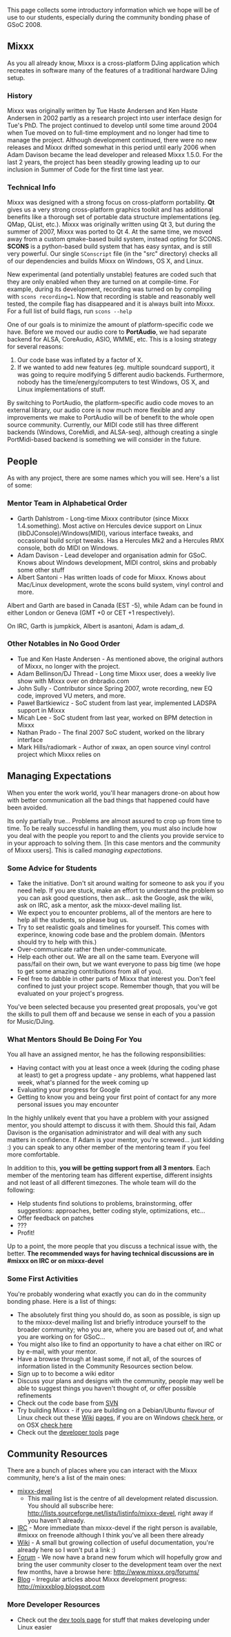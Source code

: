 This page collects some introductory information which we hope will be
of use to our students, especially during the community bonding phase of
GSoC 2008.

## Mixxx

As you all already know, Mixxx is a cross-platform DJing application
which recreates in software many of the features of a traditional
hardware DJing setup.

### History

Mixxx was originally written by Tue Haste Andersen and Ken Haste
Andersen in 2002 partly as a research project into user interface design
for Tue's PhD. The project continued to develop until some time around
2004 when Tue moved on to full-time employment and no longer had time to
manage the project. Although development continued, there were no new
releases and Mixxx drifted somewhat in this period until early 2006 when
Adam Davison became the lead developer and released Mixxx 1.5.0. For the
last 2 years, the project has been steadily growing leading up to our
inclusion in Summer of Code for the first time last year.

### Technical Info

Mixxx was designed with a strong focus on cross-platform portability.
**Qt** gives us a very strong cross-platform graphics toolkit and has
additional benefits like a thorough set of portable data structure
implementations (eg. QMap, QList, etc.). Mixxx was originally written
using Qt 3, but during the summer of 2007, Mixxx was ported to Qt 4. At
the same time, we moved away from a custom qmake-based build system,
instead opting for SCONS. **SCONS** is a python-based build system that
has easy syntax, and is still very powerful. Our single `SConscript`
file (in the "src" directory) checks all of our dependencies and builds
Mixxx on Windows, OS X, and Linux.

New experimental (and potentially unstable) features are coded such that
they are only enabled when they are turned on at compile-time. For
example, during its development, recording was turned on by compiling
with `scons recording=1`. Now that recording is stable and reasonably
well tested, the compile flag has disappeared and it is always built
into Mixxx. For a full list of build flags, run `scons --help`

One of our goals is to minimize the amount of platform-specific code we
have. Before we moved our audio core to **PortAudio**, we had separate
backend for ALSA, CoreAudio, ASIO, WMME, etc. This is a losing strategy
for several reasons:

1.  Our code base was inflated by a factor of X.
2.  If we wanted to add new features (eg. multiple soundcard support),
    it was going to require modifying 5 different audio backends.
    Furthermore, nobody has the time/energy/computers to test Windows,
    OS X, and Linux implementations of stuff.

By switching to PortAudio, the platform-specific audio code moves to an
external library, our audio core is now much more flexible and any
improvements we make to PortAudio will be of benefit to the whole open
source community. Currently, our MIDI code still has three different
backends (Windows, CoreMidi, and ALSA-seq), although creating a single
PortMidi-based backend is something we will consider in the future.

## People

As with any project, there are some names which you will see. Here's a
list of some:

### Mentor Team in Alphabetical Order

  - Garth Dahlstrom - Long-time Mixxx contributor (since Mixxx
    1.4.something). Most active on Hercules device support on Linux
    (libDJConsole)/Windows(MIDI), various interface tweaks, and
    occasional build script tweaks. Has a Hercules Mk2 and a Hercules
    RMX console, both do MIDI on Windows.
  - Adam Davison - Lead developer and organisation admin for GSoC. Knows
    about Windows development, MIDI control, skins and probably some
    other stuff
  - Albert Santoni - Has written loads of code for Mixxx. Knows about
    Mac/Linux development, wrote the scons build system, vinyl control
    and more.

Albert and Garth are based in Canada (EST -5), while Adam can be found
in either London or Geneva (GMT +0 or CET +1 respectively).

On IRC, Garth is jumpkick, Albert is asantoni, Adam is adam\_d.

### Other Notables in No Good Order

  - Tue and Ken Haste Andersen - As mentioned above, the original
    authors of Mixxx, no longer with the project.
  - Adam Bellinson/DJ Thread - Long time Mixxx user, does a weekly live
    show with Mixxx over on dnbradio.com
  - John Sully - Contributor since Spring 2007, wrote recording, new EQ
    code, improved VU meters, and more.
  - Paweł Bartkiewicz - SoC student from last year, implemented LADSPA
    support in Mixxx
  - Micah Lee - SoC student from last year, worked on BPM detection in
    Mixxx
  - Nathan Prado - The final 2007 SoC student, worked on the library
    interface
  - Mark Hills/radiomark - Author of xwax, an open source vinyl control
    project which Mixxx relies on

## Managing Expectations

When you enter the work world, you'll hear managers drone-on about how
with better communication all the bad things that happened could have
been avoided.

Its only partially true... Problems are almost assured to crop up from
time to time. To be really successful in handling them, you must also
include how you deal with the people you report to and the clients you
provide service to in your approach to solving them. \[In this case
mentors and the community of Mixxx users\]. This is called *managing
expectations*.

### Some Advice for Students

  - Take the initiative. Don't sit around waiting for someone to ask you
    if you need help. If you are stuck, make an effort to understand the
    problem so you can ask good questions, then ask... ask the Google,
    ask the wiki, ask on IRC, ask a mentor, ask the mixxx-devel mailing
    list.
  - We expect you to encounter problems, all of the mentors are here to
    help all the students, so please bug us.
  - Try to set realistic goals and timelines for yourself. This comes
    with experince, knowing code base and the problem domain. (Mentors
    should try to help with this.)
  - Over-communicate rather then under-communicate.
  - Help each other out. We are all on the same team. Everyone will
    pass/fail on their own, but we want everyone to pass big time (we
    hope to get some amazing contributions from all of you).
  - Feel free to dabble in other parts of Mixxx that interest you. Don't
    feel confined to just your project scope. Remember though, that you
    will be evaluated on your project's progress.

You've been selected because you presented great proposals, you've got
the skills to pull them off and because we sense in each of you a
passion for Music/DJing.

### What Mentors Should Be Doing For You

You all have an assigned mentor, he has the following responsibilities:

  - Having contact with you at least once a week (during the coding
    phase at least) to get a progress update - any problems, what
    happened last week, what's planned for the week coming up
  - Evaluating your progress for Google
  - Getting to know you and being your first point of contact for any
    more personal issues you may encounter

In the highly unlikely event that you have a problem with your assigned
mentor, you should attempt to discuss it with them. Should this fail,
Adam Davison is the organisation administrator and will deal with any
such matters in confidence. If Adam is your mentor, you're screwed...
just kidding :) you can speak to any other member of the mentoring team
if you feel more comfortable.

In addition to this, **you will be getting support from all 3 mentors**.
Each member of the mentoring team has different expertise, different
insights and not least of all different timezones. The whole team will
do the following:

  - Help students find solutions to problems, brainstorming, offer
    suggestions: approaches, better coding style, optimizations, etc...
  - Offer feedback on patches
  - ???
  - Profit\!

Up to a point, the more people that you discuss a technical issue with,
the better. **The recommended ways for having technical discussions are
in \#mixxx on IRC or on mixxx-devel**

### Some First Activities

You're probably wondering what exactly you can do in the community
bonding phase. Here is a list of things:

  - The absolutely first thing you should do, as soon as possible, is
    sign up to the mixxx-devel mailing list and briefly introduce
    yourself to the broader community; who you are, where you are based
    out of, and what you are working on for GSoC... 
  - You might also like to find an opportunity to have a chat either on
    IRC or by e-mail, with your mentor.
  - Have a browse through at least some, if not all, of the sources of
    information listed in the Community Resources section below.
  - Sign up to to become a wiki editor
  - Discuss your plans and designs with the community, people may well
    be able to suggest things you haven't thought of, or offer possible
    refinements
  - Check out the code base from
    [SVN](https://mixxx.svn.sourceforge.net/svnroot/mixxx/trunk/mixxx)
  - Try building Mixxx - if you are building on a Debian/Ubuntu flavour
    of Linux check out these [Wiki](compiling_on_linux)
    [pages](compiling_on_an_asus_eeepc), if you are on Windows [check
    here](http://mixxx.sourceforge.net/wiki/index.php/HowtoBuildWin32),
    or on OSX [check here](compiling_on_os_x)
  - Check out the [developer tools](developer_tools) page

## Community Resources

There are a bunch of places where you can interact with the Mixxx
community, here's a list of the main ones:

  - [mixxx-devel](http://lists.sourceforge.net/lists/listinfo/mixxx-devel)
    - This mailing list is the centre of all development related
    discussion. You should all subscribe here:
    <http://lists.sourceforge.net/lists/listinfo/mixxx-devel>, right
    away if you haven't already.
  - [IRC](irc://irc.freenode.net/#mixxx) - More immediate than
    mixxx-devel if the right person is available, \#mixxx on freenode
    although I think you've all been there already
  - [Wiki](http://mixxx.org/wiki/) - A small but growing collection of
    useful documentation, you're already here so I won't put a link :)
  - [Forum](http://www.mixxx.org/forums/) - We now have a brand new
    forum which will hopefully grow and bring the user community closer
    to the development team over the next few months, have a browse
    here: <http://www.mixxx.org/forums/>
  - [Blog](http://mixxxblog.blogspot.com) - Irregular articles about
    Mixxx development progress: <http://mixxxblog.blogspot.com>

### More Developer Resources

  - Check out the [dev tools page](developer_tools) for stuff that makes
    developing under Linux easier

